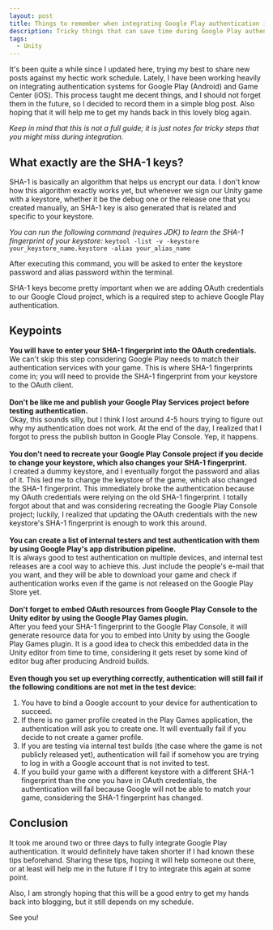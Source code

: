 ```yaml
---
layout: post
title: Things to remember when integrating Google Play authentication in Unity
description: Tricky things that can save time during Google Play authentication integration.
tags:
  - Unity
---
```

It's been quite a while since I updated here, trying my best to share new posts against my hectic work schedule. Lately, I have been working heavily on integrating authentication systems for Google Play (Android) and Game Center (iOS). This process taught me decent things, and I should not forget them in the future, so I decided to record them in a simple blog post. Also hoping that it will help me to get my hands back in this lovely blog again.

_Keep in mind that this is not a full guide; it is just notes for tricky steps that you might miss during integration._

## What exactly are the SHA-1 keys?
SHA-1 is basically an algorithm that helps us encrypt our data. I don't know how this algorithm exactly works yet, but whenever we sign our Unity game with a keystore, whether it be the debug one or the release one that you created manually, an SHA-1 key is also generated that is related and specific to your keystore.

_You can run the following command (requires JDK) to learn the SHA-1 fingerprint of your keystore:_
`keytool -list -v -keystore your_keystore_name.keystore -alias your_alias_name`

After executing this command, you will be asked to enter the keystore password and alias password within the terminal.

SHA-1 keys become pretty important when we are adding OAuth credentials to our Google Cloud project, which is a required step to achieve Google Play authentication.

## Keypoints
**You will have to enter your SHA-1 fingerprint into the OAuth credentials.** <br/>
We can't skip this step considering Google Play needs to match their authentication services with your game. This is where SHA-1 fingerprints come in; you will need to provide the SHA-1 fingerprint from your keystore to the OAuth client.
<br/><br/>
**Don't be like me and publish your Google Play Services project before testing authentication.** <br/>
Okay, this sounds silly, but I think I lost around 4-5 hours trying to figure out why my authentication does not work. At the end of the day, I realized that I forgot to press the publish button in Google Play Console. Yep, it happens.
<br/><br/>
**You don't need to recreate your Google Play Console project if you decide to change your keystore, which also changes your SHA-1 fingerprint.** <br/>
I created a dummy keystore, and I eventually forgot the password and alias of it. This led me to change the keystore of the game, which also changed the SHA-1 fingerprint. This immediately broke the authentication because my OAuth credentials were relying on the old SHA-1 fingerprint. I totally forgot about that and was considering recreating the Google Play Console project; luckily, I realized that updating the OAuth credentials with the new keystore's SHA-1 fingerprint is enough to work this around.
<br/><br/>
**You can create a list of internal testers and test authentication with them by using Google Play's app distribution pipeline.** <br/>
It is always good to test authentication on multiple devices, and internal test releases are a cool way to achieve this. Just include the people's e-mail that you want, and they will be able to download your game and check if authentication works even if the game is not released on the Google Play Store yet.
<br/><br/>
**Don't forget to embed OAuth resources from Google Play Console to the Unity editor by using the Google Play Games plugin.** <br/>
After you feed your SHA-1 fingerprint to the Google Play Console, it will generate resource data for you to embed into Unity by using the Google Play Games plugin. It is a good idea to check this embedded data in the Unity editor from time to time, considering it gets reset by some kind of editor bug after producing Android builds.
<br/><br/>
**Even though you set up everything correctly, authentication will still fail if the following conditions are not met in the test device:** <br/>
1. You have to bind a Google account to your device for authentication to succeed.
2. If there is no gamer profile created in the Play Games application, the authentication will ask you to create one. It will eventually fail if you decide to not create a gamer profile.
3. If you are testing via internal test builds (the case where the game is not publicly released yet), authentication will fail if somehow you are trying to log in with a Google account that is not invited to test.
4. If you build your game with a different keystore with a different SHA-1 fingerprint than the one you have in OAuth credentials, the authentication will fail because Google will not be able to match your game, considering the SHA-1 fingerprint has changed.

## Conclusion
It took me around two or three days to fully integrate Google Play authentication. It would definitely have taken shorter if I had known these tips beforehand. Sharing these tips, hoping it will help someone out there, or at least will help me in the future if I try to integrate this again at some point.

Also, I am strongly hoping that this will be a good entry to get my hands back into blogging, but it still depends on my schedule.

See you!